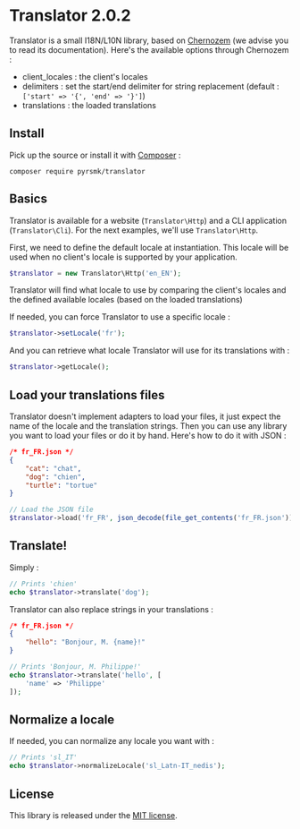 Translator 2.0.2
================

Translator is a small I18N/L10N library, based on [Chernozem](https://github.com/pyrsmk/Chernozem) (we advise you to read its documentation). Here's the available options through Chernozem :

- client_locales : the client's locales
- delimiters : set the start/end delimiter for string replacement (default : `['start' => '{', 'end' => '}']`)
- translations : the loaded translations

Install
-------

Pick up the source or install it with [Composer](https://getcomposer.org/) :

```
composer require pyrsmk/translator
```

Basics
------

Translator is available for a website (`Translator\Http`) and a CLI application (`Translator\Cli`). For the next examples, we'll use `Translator\Http`.

First, we need to define the default locale at instantiation. This locale will be used when no client's locale is supported by your application.

```php
$translator = new Translator\Http('en_EN');
```

Translator will find what locale to use by comparing the client's locales and the defined available locales (based on the loaded translations)

If needed, you can force Translator to use a specific locale :

```php
$translator->setLocale('fr');
```

And you can retrieve what locale Translator will use for its translations with :

```php
$translator->getLocale();
```

Load your translations files
----------------------------

Translator doesn't implement adapters to load your files, it just expect the name of the locale and the translation strings. Then you can use any library you want to load your files or do it by hand. Here's how to do it with JSON :

```json
/* fr_FR.json */
{
	"cat": "chat",
	"dog": "chien",
	"turtle": "tortue"
}
```

```php
// Load the JSON file
$translator->load('fr_FR', json_decode(file_get_contents('fr_FR.json')));
```

Translate!
----------

Simply :

```php
// Prints 'chien'
echo $translator->translate('dog');
```

Translator can also replace strings in your translations :

```json
/* fr_FR.json */
{
	"hello": "Bonjour, M. {name}!"
}
```

```php
// Prints 'Bonjour, M. Philippe!'
echo $translator->translate('hello', [
	'name' => 'Philippe'
]);
```

Normalize a locale
------------------

If needed, you can normalize any locale you want with :

```php
// Prints 'sl_IT'
echo $translator->normalizeLocale('sl_Latn-IT_nedis');
```

License
-------

This library is released under the [MIT license](http://dreamysource.mit-license.org).
